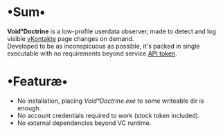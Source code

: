 # •Sum•
__Void°Doctrine__ is a low-profile userdata observer, made to detect and log visible [vKontakte](https://vk.com) page changes on demand.  
Developed to be as inconspicuous as possible, it's packed in single executable with no requirements beyond service [API token](https://vk.com/dev/access_token).

# •Featuræ•
* No installation, placing _Void°Doctrine.exe_ to some writeable dir is enough.
* No account credentials required to work (stock token included).
* No external dependencies beyond VC runtime.
